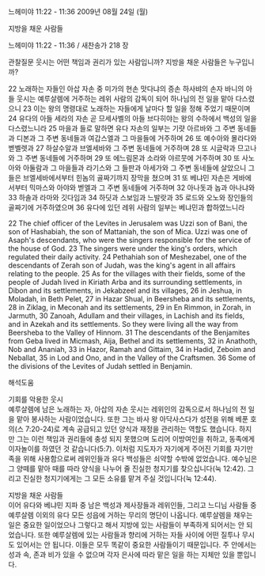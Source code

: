 느헤미야 11:22 - 11:36 
2009년 08월 24일 (월)

지방을 채운 사람들



느헤미야 11:22 - 11:36 / 새찬송가 218 장


관찰질문
웃시는 어떤 책임과 권리가 있는 사람입니까?
지방을 채운 사람들은 누구입니까?

22 노래하는 자들인 아삽 자손 중 미가의 현손 맛다냐의 증손 하사뱌의 손자 바니의 아들 웃시는 예루살렘에 거주하는 레위 사람의 감독이 되어 하나님의 전 일을 맡아 다스렸으니 23 이는 왕의 명령대로 노래하는 자들에게 날마다 할 일을 정해 주었기 때문이며 24 유다의 아들 세라의 자손 곧 므세사벨의 아들 브다히야는 왕의 수하에서 백성의 일을 다스렸느니라 25 마을과 들로 말하면 유다 자손의 일부는 기럇 아르바와 그 주변 동네들과 디본과 그 주변 동네들과 여갑스엘과 그 마을들에 거주하며 26 또 예수아와 몰라다와 벧벨렛과 27 하살수알과 브엘세바와 그 주변 동네들에 거주하며 28 또 시글락과 므고나와 그 주변 동네들에 거주하며 29 또 에느림몬과 소라와 야르뭇에 거주하며 30 또 사노아와 아둘람과 그 마을들과 라기스와 그 들판과 아세가와 그 주변 동네들에 살았으니 그들은 브엘세바에서부터 힌놈의 골짜기까지 장막을 쳤으며 31 또 베냐민 자손은 게바에서부터 믹마스와 아야와 벧엘과 그 주변 동네들에 거주하며 32 아나돗과 놉과 아나냐와 33 하솔과 라마와 깃다임과 34 하딧과 스보임과 느발랏과 35 로드와 오노와 장인들의 골짜기에 거주하였으며 36 유다에 있던 레위 사람의 일부는 베냐민과 합하였느니라 

22 The chief officer of the Levites in Jerusalem was Uzzi son of Bani, the son of Hashabiah, the son of Mattaniah, the son of Mica. Uzzi was one of Asaph's descendants, who were the singers responsible for the service of the house of God. 
23 The singers were under the king's orders, which regulated their daily activity. 
24 Pethahiah son of Meshezabel, one of the descendants of Zerah son of Judah, was the king's agent in all affairs relating to the people. 25 As for the villages with their fields, some of the people of Judah lived in Kiriath Arba and its surrounding settlements, in Dibon and its settlements, in Jekabzeel and its villages, 26 in Jeshua, in Moladah, in Beth Pelet, 27 in Hazar Shual, in Beersheba and its settlements, 28 in Ziklag, in Meconah and its settlements, 29 in En Rimmon, in Zorah, in Jarmuth, 
30 Zanoah, Adullam and their villages, in Lachish and its fields, and in Azekah and its settlements. So they were living all the way from Beersheba to the Valley of Hinnom. 31 The descendants of the Benjamites from Geba lived in Micmash, Aija, Bethel and its settlements, 32 in Anathoth, Nob and Ananiah, 33 in Hazor, Ramah and Gittaim, 34 in Hadid, Zeboim and Neballat, 35 in Lod and Ono, and in the Valley of the Craftsmen. 36 Some of the divisions of the Levites of Judah settled in Benjamin.

해석도움





기회를 악용한 웃시  
예루살렘에 남은 노래하는 자, 아삽의 자손 웃시는 레위인의 감독으로서 하나님의 전 일을 맡아 봉사하는 사람이었습니다. 또한 그는 바사 왕 아닥사스다가 성전을 위해 베푼 호의(스 7:20-24)로 계속 공급되고 있던 양식과 재정을 관리하는 역할도 했습니다. 하지만 그는 이런 책임과 권리들에 충성 되지 못했으며 도리어 이방여인을 취하고, 동족에게 이자놀이를 하였던 것 같습니다(5:7). 이처럼 지도자가 자기에게 주어진 기회를 자기만족을 위해 사용함으로써 레위인들과 유다 백성들은 쇠약할 수밖에 없었습니다. 예수님은 그 양떼를 맡아 때를 따라 양식을 나누어 줄 진실한 청지기를 찾으십니다(눅 12:42). 그리고 진실한 청지기에게는 그 모든 소유를 맡겨 주실 것입니다(눅 12:44).          

지방을 채운 사람들  
이어 유다와 베냐민 지파 중 남은 백성과 제사장들과 레위인들, 그리고 느디님 사람들 중 예루살렘 이외의 유다 모든 성읍에 거하는 무리의 명단이 나옵니다. 예루살렘을 채우는 일은 중요한 일이었으나 그렇다고 해서 지방에 있는 사람들이 부족하게 되어서는 안 되었습니다. 또한 예루살렘에 있는 사람들과 향리에 거하는 자들 사이에 어떤 질투나 무시도 있어서는 안 됩니다. 이들은 모두 똑같이 중요한 사람들이기 때문입니다. 주 안에서는 성과 속, 존과 비가 있을 수 없으며 각자 은사에 따라 맡은 일을 하는 지체만 있을 뿐입니다.
